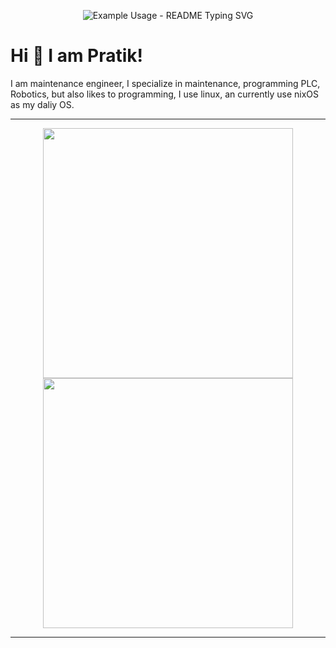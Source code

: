 
<p align="center">
  <img src="https://readme-typing-svg.demolab.com/?lines=jpachecoxyz;I,m+an+industrial+maintenanc+engineer+that+likes+to+programming&font=Fira%20Code&center=true&width=380&height=50&duration=4000&pause=1000" alt="Example Usage - README Typing SVG">
</p>

# Hi 👋 I am Pratik! 
I am maintenance engineer, I specialize in maintenance, programming PLC, Robotics, but also likes to programming, I use linux, an currently use nixOS as my daliy OS.

<!-- - 🌐 Visit my [portfolio website](https://pr2tik1.github.io/) for more information and to get in touch. -->
<!-- - ✍️ Follow me on [Medium](https://pr2tik1.medium.com/) for more written content. -->

---

<p align="center">
  <img src="https://github-readme-stats.vercel.app/api?username=jpachecoxyz&show_icons=true&theme=bear" width="400">
  <img src="https://github-readme-streak-stats.herokuapp.com?user=jpachecoxyz&theme=dark&hide_border=true" width="400">
</p>

---
